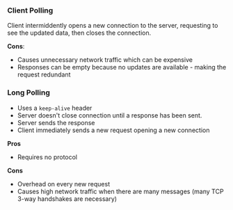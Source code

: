 ### Client Polling
Client intermiddently opens a new connection to the server, requesting to see the updated data, then closes the connection.

**Cons**:
- Causes unnecessary network traffic which can be expensive
- Responses can be empty because no updates are available - making the request redundant

### Long Polling
- Uses a `keep-alive` header
- Server doesn't close connection until a response has been sent.
- Server sends the response
- Client immediately sends a new request opening a new connection

**Pros**
- Requires no protocol

**Cons**
- Overhead on every new request
- Causes high network traffic when there are many messages (many TCP 3-way handshakes are necessary)